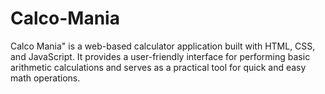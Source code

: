 # Calco-Mania
Calco Mania" is a web-based calculator application built with HTML, CSS, and JavaScript. It provides a user-friendly interface for performing basic arithmetic calculations and serves as a practical tool for quick and easy math operations.
